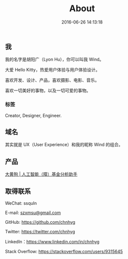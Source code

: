 ﻿---
title: About
date: 2016-06-26 14:13:18
layout: about
---

## 我

我的名字是胡阳广（Lyon Hu），你可以叫我 Wind。

大爱 Hello Kitty，热爱用户体验与用户体验设计。

喜欢开发、设计、产品，喜欢摄影、电影、音乐。

喜欢一切美好的事物，以及一切可爱的事物。

### 标签

Creator, Designer, Engineer.

## 域名

其实就是 UX（User Experience）和我的昵称 Wind 的组合。

## 产品

[大黄狗 | 人工智能（障）基金分析助手](https://funds.uxwind.com/)

## 取得联系

WeChat: ssquln

E-mail: szxmsu@gmail.com

GitHub: https://github.com/chnhyg

Twitter: https://twitter.com/chnhyg

LinkedIn：https://www.linkedin.com/in/chnhyg

Stack Overflow: https://stackoverflow.com/users/9315645
